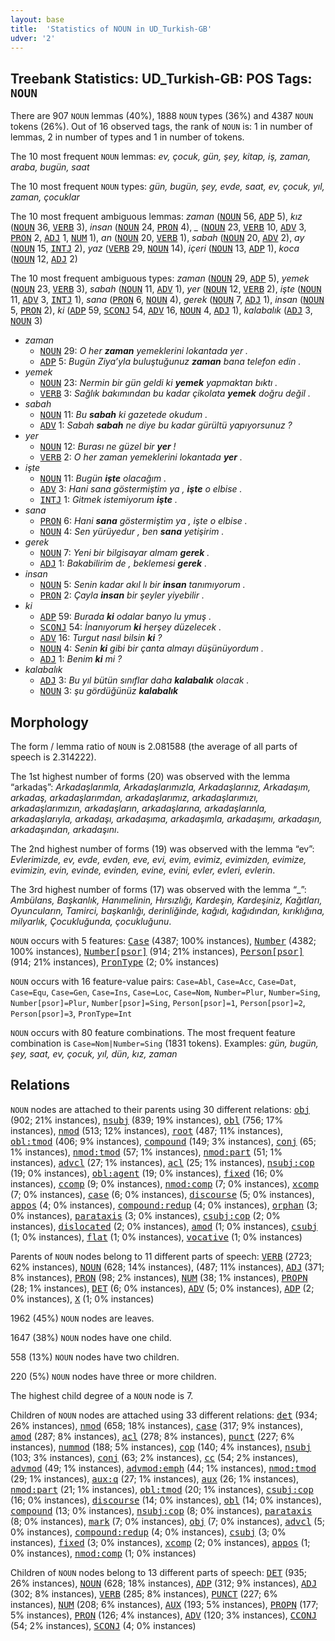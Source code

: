 ```yaml
---
layout: base
title:  'Statistics of NOUN in UD_Turkish-GB'
udver: '2'
---
```


## Treebank Statistics: UD_Turkish-GB: POS Tags: `NOUN`

There are 907 `NOUN` lemmas (40%), 1888 `NOUN` types (36%) and 4387 `NOUN` tokens (26%).
Out of 16 observed tags, the rank of `NOUN` is: 1 in number of lemmas, 2 in number of types and 1 in number of tokens.

The 10 most frequent `NOUN` lemmas: <em>ev, çocuk, gün, şey, kitap, iş, zaman, araba, bugün, saat</em>

The 10 most frequent `NOUN` types:  <em>gün, bugün, şey, evde, saat, ev, çocuk, yıl, zaman, çocuklar</em>

The 10 most frequent ambiguous lemmas: <em>zaman</em> (<tt><a href="tr_gb-pos-NOUN.html">NOUN</a></tt> 56, <tt><a href="tr_gb-pos-ADP.html">ADP</a></tt> 5), <em>kız</em> (<tt><a href="tr_gb-pos-NOUN.html">NOUN</a></tt> 36, <tt><a href="tr_gb-pos-VERB.html">VERB</a></tt> 3), <em>insan</em> (<tt><a href="tr_gb-pos-NOUN.html">NOUN</a></tt> 24, <tt><a href="tr_gb-pos-PRON.html">PRON</a></tt> 4), <em>_</em> (<tt><a href="tr_gb-pos-NOUN.html">NOUN</a></tt> 23, <tt><a href="tr_gb-pos-VERB.html">VERB</a></tt> 10, <tt><a href="tr_gb-pos-ADV.html">ADV</a></tt> 3, <tt><a href="tr_gb-pos-PRON.html">PRON</a></tt> 2, <tt><a href="tr_gb-pos-ADJ.html">ADJ</a></tt> 1, <tt><a href="tr_gb-pos-NUM.html">NUM</a></tt> 1), <em>an</em> (<tt><a href="tr_gb-pos-NOUN.html">NOUN</a></tt> 20, <tt><a href="tr_gb-pos-VERB.html">VERB</a></tt> 1), <em>sabah</em> (<tt><a href="tr_gb-pos-NOUN.html">NOUN</a></tt> 20, <tt><a href="tr_gb-pos-ADV.html">ADV</a></tt> 2), <em>ay</em> (<tt><a href="tr_gb-pos-NOUN.html">NOUN</a></tt> 15, <tt><a href="tr_gb-pos-INTJ.html">INTJ</a></tt> 2), <em>yaz</em> (<tt><a href="tr_gb-pos-VERB.html">VERB</a></tt> 29, <tt><a href="tr_gb-pos-NOUN.html">NOUN</a></tt> 14), <em>içeri</em> (<tt><a href="tr_gb-pos-NOUN.html">NOUN</a></tt> 13, <tt><a href="tr_gb-pos-ADP.html">ADP</a></tt> 1), <em>koca</em> (<tt><a href="tr_gb-pos-NOUN.html">NOUN</a></tt> 12, <tt><a href="tr_gb-pos-ADJ.html">ADJ</a></tt> 2)

The 10 most frequent ambiguous types:  <em>zaman</em> (<tt><a href="tr_gb-pos-NOUN.html">NOUN</a></tt> 29, <tt><a href="tr_gb-pos-ADP.html">ADP</a></tt> 5), <em>yemek</em> (<tt><a href="tr_gb-pos-NOUN.html">NOUN</a></tt> 23, <tt><a href="tr_gb-pos-VERB.html">VERB</a></tt> 3), <em>sabah</em> (<tt><a href="tr_gb-pos-NOUN.html">NOUN</a></tt> 11, <tt><a href="tr_gb-pos-ADV.html">ADV</a></tt> 1), <em>yer</em> (<tt><a href="tr_gb-pos-NOUN.html">NOUN</a></tt> 12, <tt><a href="tr_gb-pos-VERB.html">VERB</a></tt> 2), <em>işte</em> (<tt><a href="tr_gb-pos-NOUN.html">NOUN</a></tt> 11, <tt><a href="tr_gb-pos-ADV.html">ADV</a></tt> 3, <tt><a href="tr_gb-pos-INTJ.html">INTJ</a></tt> 1), <em>sana</em> (<tt><a href="tr_gb-pos-PRON.html">PRON</a></tt> 6, <tt><a href="tr_gb-pos-NOUN.html">NOUN</a></tt> 4), <em>gerek</em> (<tt><a href="tr_gb-pos-NOUN.html">NOUN</a></tt> 7, <tt><a href="tr_gb-pos-ADJ.html">ADJ</a></tt> 1), <em>insan</em> (<tt><a href="tr_gb-pos-NOUN.html">NOUN</a></tt> 5, <tt><a href="tr_gb-pos-PRON.html">PRON</a></tt> 2), <em>ki</em> (<tt><a href="tr_gb-pos-ADP.html">ADP</a></tt> 59, <tt><a href="tr_gb-pos-SCONJ.html">SCONJ</a></tt> 54, <tt><a href="tr_gb-pos-ADV.html">ADV</a></tt> 16, <tt><a href="tr_gb-pos-NOUN.html">NOUN</a></tt> 4, <tt><a href="tr_gb-pos-ADJ.html">ADJ</a></tt> 1), <em>kalabalık</em> (<tt><a href="tr_gb-pos-ADJ.html">ADJ</a></tt> 3, <tt><a href="tr_gb-pos-NOUN.html">NOUN</a></tt> 3)


* <em>zaman</em>
  * <tt><a href="tr_gb-pos-NOUN.html">NOUN</a></tt> 29: <em>O her <b>zaman</b> yemeklerini lokantada yer .</em>
  * <tt><a href="tr_gb-pos-ADP.html">ADP</a></tt> 5: <em>Bugün Ziya’yla buluştuğunuz <b>zaman</b> bana telefon edin .</em>
* <em>yemek</em>
  * <tt><a href="tr_gb-pos-NOUN.html">NOUN</a></tt> 23: <em>Nermin bir gün geldi ki <b>yemek</b> yapmaktan bıktı .</em>
  * <tt><a href="tr_gb-pos-VERB.html">VERB</a></tt> 3: <em>Sağlık bakımından bu kadar çikolata <b>yemek</b> doğru değil .</em>
* <em>sabah</em>
  * <tt><a href="tr_gb-pos-NOUN.html">NOUN</a></tt> 11: <em>Bu <b>sabah</b> ki gazetede okudum .</em>
  * <tt><a href="tr_gb-pos-ADV.html">ADV</a></tt> 1: <em>Sabah <b>sabah</b> ne diye bu kadar gürültü yapıyorsunuz ?</em>
* <em>yer</em>
  * <tt><a href="tr_gb-pos-NOUN.html">NOUN</a></tt> 12: <em>Burası ne güzel bir <b>yer</b> !</em>
  * <tt><a href="tr_gb-pos-VERB.html">VERB</a></tt> 2: <em>O her zaman yemeklerini lokantada <b>yer</b> .</em>
* <em>işte</em>
  * <tt><a href="tr_gb-pos-NOUN.html">NOUN</a></tt> 11: <em>Bugün <b>işte</b> olacağım .</em>
  * <tt><a href="tr_gb-pos-ADV.html">ADV</a></tt> 3: <em>Hani sana göstermiştim ya , <b>işte</b> o elbise .</em>
  * <tt><a href="tr_gb-pos-INTJ.html">INTJ</a></tt> 1: <em>Gitmek istemiyorum <b>işte</b> .</em>
* <em>sana</em>
  * <tt><a href="tr_gb-pos-PRON.html">PRON</a></tt> 6: <em>Hani <b>sana</b> göstermiştim ya , işte o elbise .</em>
  * <tt><a href="tr_gb-pos-NOUN.html">NOUN</a></tt> 4: <em>Sen yürüyedur , ben <b>sana</b> yetişirim .</em>
* <em>gerek</em>
  * <tt><a href="tr_gb-pos-NOUN.html">NOUN</a></tt> 7: <em>Yeni bir bilgisayar almam <b>gerek</b> .</em>
  * <tt><a href="tr_gb-pos-ADJ.html">ADJ</a></tt> 1: <em>Bakabilirim de , beklemesi <b>gerek</b> .</em>
* <em>insan</em>
  * <tt><a href="tr_gb-pos-NOUN.html">NOUN</a></tt> 5: <em>Senin kadar akıl lı bir <b>insan</b> tanımıyorum .</em>
  * <tt><a href="tr_gb-pos-PRON.html">PRON</a></tt> 2: <em>Çayla <b>insan</b> bir şeyler yiyebilir .</em>
* <em>ki</em>
  * <tt><a href="tr_gb-pos-ADP.html">ADP</a></tt> 59: <em>Burada <b>ki</b> odalar banyo lu ymuş .</em>
  * <tt><a href="tr_gb-pos-SCONJ.html">SCONJ</a></tt> 54: <em>İnanıyorum <b>ki</b> herşey düzelecek .</em>
  * <tt><a href="tr_gb-pos-ADV.html">ADV</a></tt> 16: <em>Turgut nasıl bilsin <b>ki</b> ?</em>
  * <tt><a href="tr_gb-pos-NOUN.html">NOUN</a></tt> 4: <em>Senin <b>ki</b> gibi bir çanta almayı düşünüyordum .</em>
  * <tt><a href="tr_gb-pos-ADJ.html">ADJ</a></tt> 1: <em>Benim <b>ki</b> mi ?</em>
* <em>kalabalık</em>
  * <tt><a href="tr_gb-pos-ADJ.html">ADJ</a></tt> 3: <em>Bu yıl bütün sınıflar daha <b>kalabalık</b> olacak .</em>
  * <tt><a href="tr_gb-pos-NOUN.html">NOUN</a></tt> 3: <em>şu gördüğünüz <b>kalabalık</b></em>

## Morphology

The form / lemma ratio of `NOUN` is 2.081588 (the average of all parts of speech is 2.314222).

The 1st highest number of forms (20) was observed with the lemma “arkadaş”: <em>Arkadaşlarımla, Arkadaşlarımızla, Arkadaşlarınız, Arkadaşım, arkadaş, arkadaşlarımdan, arkadaşlarımız, arkadaşlarımızı, arkadaşlarımızın, arkadaşların, arkadaşlarına, arkadaşlarınla, arkadaşlarıyla, arkadaşı, arkadaşıma, arkadaşımla, arkadaşımı, arkadaşın, arkadaşından, arkadaşını</em>.

The 2nd highest number of forms (19) was observed with the lemma “ev”: <em>Evlerimizde, ev, evde, evden, eve, evi, evim, evimiz, evimizden, evimize, evimizin, evin, evinde, evinden, evine, evini, evler, evleri, evlerin</em>.

The 3rd highest number of forms (17) was observed with the lemma “_”: <em>Ambülans, Başkanlık, Hanımelinin, Hırsızlığı, Kardeşin, Kardeşiniz, Kağıtları, Oyuncuların, Tamirci, başkanlığı, derinliğinde, kağıdı, kağıdından, kırıklığına, milyarlık, Çocukluğunda, çocukluğunu</em>.

`NOUN` occurs with 5 features: <tt><a href="tr_gb-feat-Case.html">Case</a></tt> (4387; 100% instances), <tt><a href="tr_gb-feat-Number.html">Number</a></tt> (4382; 100% instances), <tt><a href="tr_gb-feat-Number-psor.html">Number[psor]</a></tt> (914; 21% instances), <tt><a href="tr_gb-feat-Person-psor.html">Person[psor]</a></tt> (914; 21% instances), <tt><a href="tr_gb-feat-PronType.html">PronType</a></tt> (2; 0% instances)

`NOUN` occurs with 16 feature-value pairs: `Case=Abl`, `Case=Acc`, `Case=Dat`, `Case=Equ`, `Case=Gen`, `Case=Ins`, `Case=Loc`, `Case=Nom`, `Number=Plur`, `Number=Sing`, `Number[psor]=Plur`, `Number[psor]=Sing`, `Person[psor]=1`, `Person[psor]=2`, `Person[psor]=3`, `PronType=Int`

`NOUN` occurs with 80 feature combinations.
The most frequent feature combination is `Case=Nom|Number=Sing` (1831 tokens).
Examples: <em>gün, bugün, şey, saat, ev, çocuk, yıl, dün, kız, zaman</em>


## Relations

`NOUN` nodes are attached to their parents using 30 different relations: <tt><a href="tr_gb-dep-obj.html">obj</a></tt> (902; 21% instances), <tt><a href="tr_gb-dep-nsubj.html">nsubj</a></tt> (839; 19% instances), <tt><a href="tr_gb-dep-obl.html">obl</a></tt> (756; 17% instances), <tt><a href="tr_gb-dep-nmod.html">nmod</a></tt> (513; 12% instances), <tt><a href="tr_gb-dep-root.html">root</a></tt> (487; 11% instances), <tt><a href="tr_gb-dep-obl-tmod.html">obl:tmod</a></tt> (406; 9% instances), <tt><a href="tr_gb-dep-compound.html">compound</a></tt> (149; 3% instances), <tt><a href="tr_gb-dep-conj.html">conj</a></tt> (65; 1% instances), <tt><a href="tr_gb-dep-nmod-tmod.html">nmod:tmod</a></tt> (57; 1% instances), <tt><a href="tr_gb-dep-nmod-part.html">nmod:part</a></tt> (51; 1% instances), <tt><a href="tr_gb-dep-advcl.html">advcl</a></tt> (27; 1% instances), <tt><a href="tr_gb-dep-acl.html">acl</a></tt> (25; 1% instances), <tt><a href="tr_gb-dep-nsubj-cop.html">nsubj:cop</a></tt> (19; 0% instances), <tt><a href="tr_gb-dep-obl-agent.html">obl:agent</a></tt> (19; 0% instances), <tt><a href="tr_gb-dep-fixed.html">fixed</a></tt> (16; 0% instances), <tt><a href="tr_gb-dep-ccomp.html">ccomp</a></tt> (9; 0% instances), <tt><a href="tr_gb-dep-nmod-comp.html">nmod:comp</a></tt> (7; 0% instances), <tt><a href="tr_gb-dep-xcomp.html">xcomp</a></tt> (7; 0% instances), <tt><a href="tr_gb-dep-case.html">case</a></tt> (6; 0% instances), <tt><a href="tr_gb-dep-discourse.html">discourse</a></tt> (5; 0% instances), <tt><a href="tr_gb-dep-appos.html">appos</a></tt> (4; 0% instances), <tt><a href="tr_gb-dep-compound-redup.html">compound:redup</a></tt> (4; 0% instances), <tt><a href="tr_gb-dep-orphan.html">orphan</a></tt> (3; 0% instances), <tt><a href="tr_gb-dep-parataxis.html">parataxis</a></tt> (3; 0% instances), <tt><a href="tr_gb-dep-csubj-cop.html">csubj:cop</a></tt> (2; 0% instances), <tt><a href="tr_gb-dep-dislocated.html">dislocated</a></tt> (2; 0% instances), <tt><a href="tr_gb-dep-amod.html">amod</a></tt> (1; 0% instances), <tt><a href="tr_gb-dep-csubj.html">csubj</a></tt> (1; 0% instances), <tt><a href="tr_gb-dep-flat.html">flat</a></tt> (1; 0% instances), <tt><a href="tr_gb-dep-vocative.html">vocative</a></tt> (1; 0% instances)

Parents of `NOUN` nodes belong to 11 different parts of speech: <tt><a href="tr_gb-pos-VERB.html">VERB</a></tt> (2723; 62% instances), <tt><a href="tr_gb-pos-NOUN.html">NOUN</a></tt> (628; 14% instances),  (487; 11% instances), <tt><a href="tr_gb-pos-ADJ.html">ADJ</a></tt> (371; 8% instances), <tt><a href="tr_gb-pos-PRON.html">PRON</a></tt> (98; 2% instances), <tt><a href="tr_gb-pos-NUM.html">NUM</a></tt> (38; 1% instances), <tt><a href="tr_gb-pos-PROPN.html">PROPN</a></tt> (28; 1% instances), <tt><a href="tr_gb-pos-DET.html">DET</a></tt> (6; 0% instances), <tt><a href="tr_gb-pos-ADV.html">ADV</a></tt> (5; 0% instances), <tt><a href="tr_gb-pos-ADP.html">ADP</a></tt> (2; 0% instances), <tt><a href="tr_gb-pos-X.html">X</a></tt> (1; 0% instances)

1962 (45%) `NOUN` nodes are leaves.

1647 (38%) `NOUN` nodes have one child.

558 (13%) `NOUN` nodes have two children.

220 (5%) `NOUN` nodes have three or more children.

The highest child degree of a `NOUN` node is 7.

Children of `NOUN` nodes are attached using 33 different relations: <tt><a href="tr_gb-dep-det.html">det</a></tt> (934; 26% instances), <tt><a href="tr_gb-dep-nmod.html">nmod</a></tt> (658; 18% instances), <tt><a href="tr_gb-dep-case.html">case</a></tt> (317; 9% instances), <tt><a href="tr_gb-dep-amod.html">amod</a></tt> (287; 8% instances), <tt><a href="tr_gb-dep-acl.html">acl</a></tt> (278; 8% instances), <tt><a href="tr_gb-dep-punct.html">punct</a></tt> (227; 6% instances), <tt><a href="tr_gb-dep-nummod.html">nummod</a></tt> (188; 5% instances), <tt><a href="tr_gb-dep-cop.html">cop</a></tt> (140; 4% instances), <tt><a href="tr_gb-dep-nsubj.html">nsubj</a></tt> (103; 3% instances), <tt><a href="tr_gb-dep-conj.html">conj</a></tt> (63; 2% instances), <tt><a href="tr_gb-dep-cc.html">cc</a></tt> (54; 2% instances), <tt><a href="tr_gb-dep-advmod.html">advmod</a></tt> (49; 1% instances), <tt><a href="tr_gb-dep-advmod-emph.html">advmod:emph</a></tt> (44; 1% instances), <tt><a href="tr_gb-dep-nmod-tmod.html">nmod:tmod</a></tt> (29; 1% instances), <tt><a href="tr_gb-dep-aux-q.html">aux:q</a></tt> (27; 1% instances), <tt><a href="tr_gb-dep-aux.html">aux</a></tt> (26; 1% instances), <tt><a href="tr_gb-dep-nmod-part.html">nmod:part</a></tt> (21; 1% instances), <tt><a href="tr_gb-dep-obl-tmod.html">obl:tmod</a></tt> (20; 1% instances), <tt><a href="tr_gb-dep-csubj-cop.html">csubj:cop</a></tt> (16; 0% instances), <tt><a href="tr_gb-dep-discourse.html">discourse</a></tt> (14; 0% instances), <tt><a href="tr_gb-dep-obl.html">obl</a></tt> (14; 0% instances), <tt><a href="tr_gb-dep-compound.html">compound</a></tt> (13; 0% instances), <tt><a href="tr_gb-dep-nsubj-cop.html">nsubj:cop</a></tt> (8; 0% instances), <tt><a href="tr_gb-dep-parataxis.html">parataxis</a></tt> (8; 0% instances), <tt><a href="tr_gb-dep-mark.html">mark</a></tt> (7; 0% instances), <tt><a href="tr_gb-dep-obj.html">obj</a></tt> (7; 0% instances), <tt><a href="tr_gb-dep-advcl.html">advcl</a></tt> (5; 0% instances), <tt><a href="tr_gb-dep-compound-redup.html">compound:redup</a></tt> (4; 0% instances), <tt><a href="tr_gb-dep-csubj.html">csubj</a></tt> (3; 0% instances), <tt><a href="tr_gb-dep-fixed.html">fixed</a></tt> (3; 0% instances), <tt><a href="tr_gb-dep-xcomp.html">xcomp</a></tt> (2; 0% instances), <tt><a href="tr_gb-dep-appos.html">appos</a></tt> (1; 0% instances), <tt><a href="tr_gb-dep-nmod-comp.html">nmod:comp</a></tt> (1; 0% instances)

Children of `NOUN` nodes belong to 13 different parts of speech: <tt><a href="tr_gb-pos-DET.html">DET</a></tt> (935; 26% instances), <tt><a href="tr_gb-pos-NOUN.html">NOUN</a></tt> (628; 18% instances), <tt><a href="tr_gb-pos-ADP.html">ADP</a></tt> (312; 9% instances), <tt><a href="tr_gb-pos-ADJ.html">ADJ</a></tt> (302; 8% instances), <tt><a href="tr_gb-pos-VERB.html">VERB</a></tt> (285; 8% instances), <tt><a href="tr_gb-pos-PUNCT.html">PUNCT</a></tt> (227; 6% instances), <tt><a href="tr_gb-pos-NUM.html">NUM</a></tt> (208; 6% instances), <tt><a href="tr_gb-pos-AUX.html">AUX</a></tt> (193; 5% instances), <tt><a href="tr_gb-pos-PROPN.html">PROPN</a></tt> (177; 5% instances), <tt><a href="tr_gb-pos-PRON.html">PRON</a></tt> (126; 4% instances), <tt><a href="tr_gb-pos-ADV.html">ADV</a></tt> (120; 3% instances), <tt><a href="tr_gb-pos-CCONJ.html">CCONJ</a></tt> (54; 2% instances), <tt><a href="tr_gb-pos-SCONJ.html">SCONJ</a></tt> (4; 0% instances)


